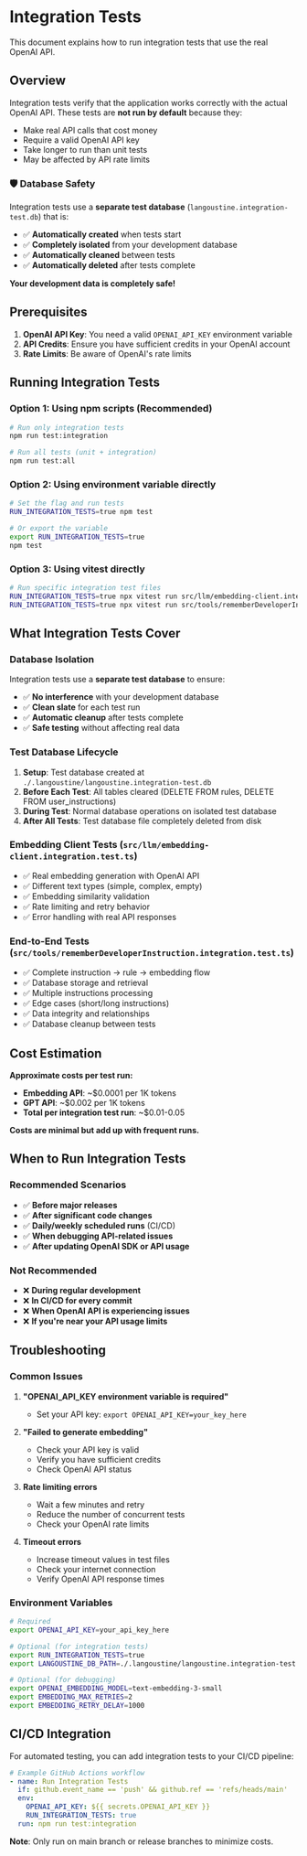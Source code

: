 # Integration Tests

This document explains how to run integration tests that use the real OpenAI API.

## Overview

Integration tests verify that the application works correctly with the actual OpenAI API. These tests are **not run by default** because they:

- Make real API calls that cost money
- Require a valid OpenAI API key
- Take longer to run than unit tests
- May be affected by API rate limits

### 🛡️ Database Safety

Integration tests use a **separate test database** (`langoustine.integration-test.db`) that is:

- ✅ **Automatically created** when tests start
- ✅ **Completely isolated** from your development database
- ✅ **Automatically cleaned** between tests
- ✅ **Automatically deleted** after tests complete

**Your development data is completely safe!**

## Prerequisites

1. **OpenAI API Key**: You need a valid `OPENAI_API_KEY` environment variable
2. **API Credits**: Ensure you have sufficient credits in your OpenAI account
3. **Rate Limits**: Be aware of OpenAI's rate limits

## Running Integration Tests

### Option 1: Using npm scripts (Recommended)

```bash
# Run only integration tests
npm run test:integration

# Run all tests (unit + integration)
npm run test:all
```

### Option 2: Using environment variable directly

```bash
# Set the flag and run tests
RUN_INTEGRATION_TESTS=true npm test

# Or export the variable
export RUN_INTEGRATION_TESTS=true
npm test
```

### Option 3: Using vitest directly

```bash
# Run specific integration test files
RUN_INTEGRATION_TESTS=true npx vitest run src/llm/embedding-client.integration.test.ts
RUN_INTEGRATION_TESTS=true npx vitest run src/tools/rememberDeveloperInstruction.integration.test.ts
```

## What Integration Tests Cover

### Database Isolation

Integration tests use a **separate test database** to ensure:

- ✅ **No interference** with your development database
- ✅ **Clean slate** for each test run
- ✅ **Automatic cleanup** after tests complete
- ✅ **Safe testing** without affecting real data

### Test Database Lifecycle

1. **Setup**: Test database created at `./.langoustine/langoustine.integration-test.db`
2. **Before Each Test**: All tables cleared (DELETE FROM rules, DELETE FROM user_instructions)
3. **During Test**: Normal database operations on isolated test database
4. **After All Tests**: Test database file completely deleted from disk

### Embedding Client Tests (`src/llm/embedding-client.integration.test.ts`)

- ✅ Real embedding generation with OpenAI API
- ✅ Different text types (simple, complex, empty)
- ✅ Embedding similarity validation
- ✅ Rate limiting and retry behavior
- ✅ Error handling with real API responses

### End-to-End Tests (`src/tools/rememberDeveloperInstruction.integration.test.ts`)

- ✅ Complete instruction → rule → embedding flow
- ✅ Database storage and retrieval
- ✅ Multiple instructions processing
- ✅ Edge cases (short/long instructions)
- ✅ Data integrity and relationships
- ✅ Database cleanup between tests

## Cost Estimation

**Approximate costs per test run:**

- **Embedding API**: ~$0.0001 per 1K tokens
- **GPT API**: ~$0.002 per 1K tokens
- **Total per integration test run**: ~$0.01-0.05

**Costs are minimal but add up with frequent runs.**

## When to Run Integration Tests

### Recommended Scenarios

- ✅ **Before major releases**
- ✅ **After significant code changes**
- ✅ **Daily/weekly scheduled runs** (CI/CD)
- ✅ **When debugging API-related issues**
- ✅ **After updating OpenAI SDK or API usage**

### Not Recommended

- ❌ **During regular development**
- ❌ **In CI/CD for every commit**
- ❌ **When OpenAI API is experiencing issues**
- ❌ **If you're near your API usage limits**

## Troubleshooting

### Common Issues

1. **"OPENAI_API_KEY environment variable is required"**
   - Set your API key: `export OPENAI_API_KEY=your_key_here`

2. **"Failed to generate embedding"**
   - Check your API key is valid
   - Verify you have sufficient credits
   - Check OpenAI API status

3. **Rate limiting errors**
   - Wait a few minutes and retry
   - Reduce the number of concurrent tests
   - Check your OpenAI rate limits

4. **Timeout errors**
   - Increase timeout values in test files
   - Check your internet connection
   - Verify OpenAI API response times

### Environment Variables

```bash
# Required
export OPENAI_API_KEY=your_api_key_here

# Optional (for integration tests)
export RUN_INTEGRATION_TESTS=true
export LANGOUSTINE_DB_PATH=./.langoustine/langoustine.integration-test.db

# Optional (for debugging)
export OPENAI_EMBEDDING_MODEL=text-embedding-3-small
export EMBEDDING_MAX_RETRIES=2
export EMBEDDING_RETRY_DELAY=1000
```

## CI/CD Integration

For automated testing, you can add integration tests to your CI/CD pipeline:

```yaml
# Example GitHub Actions workflow
- name: Run Integration Tests
  if: github.event_name == 'push' && github.ref == 'refs/heads/main'
  env:
    OPENAI_API_KEY: ${{ secrets.OPENAI_API_KEY }}
    RUN_INTEGRATION_TESTS: true
  run: npm run test:integration
```

**Note**: Only run on main branch or release branches to minimize costs.
